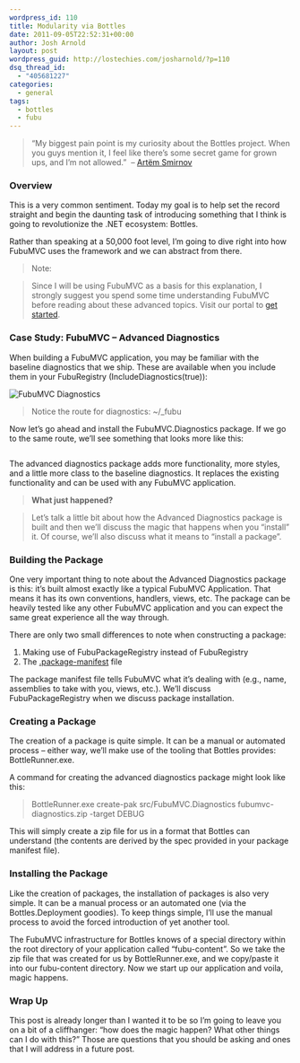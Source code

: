 ```yaml
---
wordpress_id: 110
title: Modularity via Bottles
date: 2011-09-05T22:52:31+00:00
author: Josh Arnold
layout: post
wordpress_guid: http://lostechies.com/josharnold/?p=110
dsq_thread_id:
  - "405681227"
categories:
  - general
tags:
  - bottles
  - fubu
---
```

> [](http://guides.fubumvc.com/images/getting_started/Diagnostics.png)&#8220;My biggest pain point is my curiosity about the Bottles project. When you guys mention it, I feel like there&#8217;s some secret game for grown ups, and I&#8217;m not allowed.&#8221;  &#8211; <a rel="nofollow" href="http://sm-art.biz/" target="_blank">Artëm Smirnov</a>

### Overview

This is a very common sentiment. Today my goal is to help set the record straight and begin the daunting task of introducing something that I think is going to revolutionize the .NET ecosystem: Bottles.

Rather than speaking at a 50,000 foot level, I&#8217;m going to dive right into how FubuMVC uses the framework and we can abstract from there.

> Note:
  
> Since I will be using FubuMVC as a basis for this explanation, I strongly suggest you spend some time understanding FubuMVC before reading about these advanced topics. Visit our portal to <a href="http://mvc.fubu-project.org" target="_blank">get started</a>.

### Case Study: FubuMVC &#8211; Advanced Diagnostics

When building a FubuMVC application, you may be familiar with the baseline diagnostics that we ship. These are available when you include them in your FubuRegistry (IncludeDiagnostics(true)):

![FubuMVC Diagnostics](http://guides.fubumvc.com/images/getting_started/Diagnostics.png "FubuMVC Diagnostics")

> Notice the route for diagnostics: ~/_fubu

Now let&#8217;s go ahead and install the FubuMVC.Diagnostics package. If we go to the same route, we&#8217;ll see something that looks more like this:

[<img class="alignnone size-full wp-image-115" title="adv-diag-dashboard" src="http://clayvessel.org/clayvessel/wp-content/uploads/2011/09/adv-diag-dashboard.png" alt="" srcset="http://clayvessel.org/clayvessel/wp-content/uploads/2011/09/adv-diag-dashboard.png 787w, http://clayvessel.org/clayvessel/wp-content/uploads/2011/09/adv-diag-dashboard-300x171.png 300w, http://clayvessel.org/clayvessel/wp-content/uploads/2011/09/adv-diag-dashboard-768x437.png 768w" sizes="(max-width: 767px) 89vw, (max-width: 1000px) 54vw, (max-width: 1071px) 543px, 580px" />](http://clayvessel.org/clayvessel/wp-content/uploads/2011/09/adv-diag-dashboard.png)

The advanced diagnostics package adds more functionality, more styles, and a little more class to the baseline diagnostics. It replaces the existing functionality and can be used with any FubuMVC application.

> **What just happened?**
  
> Let&#8217;s talk a little bit about how the Advanced Diagnostics package is built and then we&#8217;ll discuss the magic that happens when you &#8220;install&#8221; it. Of course, we&#8217;ll also discuss what it means to &#8220;install a package&#8221;.

### Building the Package

One very important thing to note about the Advanced Diagnostics package is this: it&#8217;s built almost exactly like a typical FubuMVC Application. That means it has its own conventions, handlers, views, etc. The package can be heavily tested like any other FubuMVC application and you can expect the same great experience all the way through.

There are only two small differences to note when constructing a package:

  1. Making use of FubuPackageRegistry instead of FubuRegistry
  2. The [.package-manifest](https://github.com/DarthFubuMVC/fubumvc/blob/master/src/FubuMVC.Diagnostics/.package-manifest) file

The package manifest file tells FubuMVC what it&#8217;s dealing with (e.g., name, assemblies to take with you, views, etc.). We&#8217;ll discuss FubuPackageRegistry when we discuss package installation.

### Creating a Package

The creation of a package is quite simple. It can be a manual or automated process &#8211; either way, we&#8217;ll make use of the tooling that Bottles provides: BottleRunner.exe.

A command for creating the advanced diagnostics package might look like this:

> BottleRunner.exe create-pak src/FubuMVC.Diagnostics fubumvc-diagnostics.zip -target DEBUG

This will simply create a zip file for us in a format that Bottles can understand (the contents are derived by the spec provided in your package manifest file).

### Installing the Package

Like the creation of packages, the installation of packages is also very simple. It can be a manual process or an automated one (via the Bottles.Deployment goodies). To keep things simple, I&#8217;ll use the manual process to avoid the forced introduction of yet another tool.

The FubuMVC infrastructure for Bottles knows of a special directory within the root directory of your application called &#8220;fubu-content&#8221;. So we take the zip file that was created for us by BottleRunner.exe, and we copy/paste it into our fubu-content directory. Now we start up our application and voila, magic happens.

### Wrap Up

This post is already longer than I wanted it to be so I&#8217;m going to leave you on a bit of a cliffhanger: &#8220;how does the magic happen? What other things can I do with this?&#8221; Those are questions that you should be asking and ones that I will address in a future post.

&nbsp;
